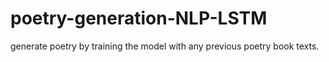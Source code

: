 # poetry-generation-NLP-LSTM
generate poetry by training the model with any previous poetry book texts. 
